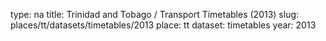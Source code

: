 type: na
title: Trinidad and Tobago / Transport Timetables (2013)
slug: places/tt/datasets/timetables/2013
place: tt
dataset: timetables
year: 2013
